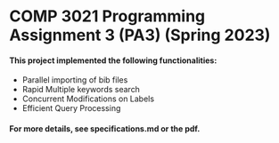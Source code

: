 # COMP 3021 Programming Assignment 3 (PA3) (Spring 2023)

#### This project implemented the following functionalities:
- Parallel importing of bib files
- Rapid Multiple keywords search
- Concurrent Modifications on Labels
- Efficient Query Processing
  
#### For more details, see specifications.md or the pdf.
